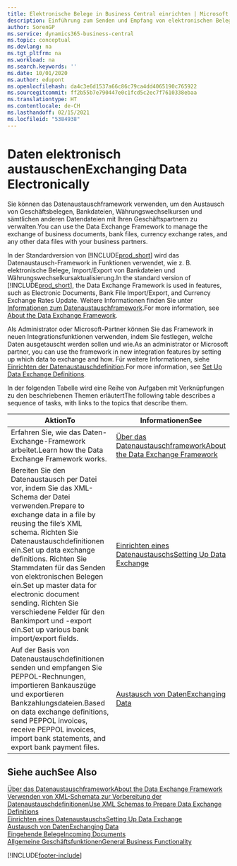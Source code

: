 ```yaml
---
title: Elektronische Belege in Business Central einrichten | Microsoft Docs
description: Einführung zum Senden und Empfang von elektronischen Belegen in Business Central.
author: SorenGP
ms.service: dynamics365-business-central
ms.topic: conceptual
ms.devlang: na
ms.tgt_pltfrm: na
ms.workload: na
ms.search.keywords: ''
ms.date: 10/01/2020
ms.author: edupont
ms.openlocfilehash: da4c3e6d1537a66c86c79ca4dd4065190c765922
ms.sourcegitcommit: ff2b55b7e790447e0c1fcd5c2ec7f7610338ebaa
ms.translationtype: HT
ms.contentlocale: de-CH
ms.lasthandoff: 02/15/2021
ms.locfileid: "5384938"
---
```

# <a name="exchanging-data-electronically"></a><span data-ttu-id="a6e0f-103">Daten elektronisch austauschen</span><span class="sxs-lookup"><span data-stu-id="a6e0f-103">Exchanging Data Electronically</span></span>
<span data-ttu-id="a6e0f-104">Sie können das Datenaustauschframework verwenden, um den Austausch von Geschäftsbelegen, Bankdateien, Währungswechselkursen und sämtlichen anderen Datendateien mit Ihren Geschäftspartnern zu verwalten.</span><span class="sxs-lookup"><span data-stu-id="a6e0f-104">You can use the Data Exchange Framework to manage the exchange of business documents, bank files, currency exchange rates, and any other data files with your business partners.</span></span>

<span data-ttu-id="a6e0f-105">In der Standardversion von [!INCLUDE[prod_short](includes/prod_short.md)] wird das Datenaustausch-Framework in Funktionen verwendet, wie z. B. elektronische Belege, Import/Export von Bankdateien und Währungswechselkursaktualisierung.</span><span class="sxs-lookup"><span data-stu-id="a6e0f-105">In the standard version of [!INCLUDE[prod_short](includes/prod_short.md)], the Data Exchange Framework is used in features, such as Electronic Documents, Bank File Import/Export, and Currency Exchange Rates Update.</span></span> <span data-ttu-id="a6e0f-106">Weitere Informationen finden Sie unter [Informationen zum Datenaustauschframework](across-about-the-data-exchange-framework.md).</span><span class="sxs-lookup"><span data-stu-id="a6e0f-106">For more information, see [About the Data Exchange Framework](across-about-the-data-exchange-framework.md).</span></span>

<span data-ttu-id="a6e0f-107">Als Administrator oder Microsoft-Partner können Sie das Framework in neuen Integrationsfunktionen verwenden, indem Sie festlegen, welche Daten ausgetauscht werden sollen und wie.</span><span class="sxs-lookup"><span data-stu-id="a6e0f-107">As an administrator or Microsoft partner, you can use the framework in new integration features by setting up which data to exchange and how.</span></span> <span data-ttu-id="a6e0f-108">Für weitere Informationen, siehe [Einrichten der Datenaustauschdefinition](across-how-to-set-up-data-exchange-definitions.md).</span><span class="sxs-lookup"><span data-stu-id="a6e0f-108">For more information, see [Set Up Data Exchange Definitions](across-how-to-set-up-data-exchange-definitions.md).</span></span>

<span data-ttu-id="a6e0f-109">In der folgenden Tabelle wird eine Reihe von Aufgaben mit Verknüpfungen zu den beschriebenen Themen erläutert</span><span class="sxs-lookup"><span data-stu-id="a6e0f-109">The following table describes a sequence of tasks, with links to the topics that describe them.</span></span>  

|<span data-ttu-id="a6e0f-110">Aktion</span><span class="sxs-lookup"><span data-stu-id="a6e0f-110">To</span></span>|<span data-ttu-id="a6e0f-111">Informationen</span><span class="sxs-lookup"><span data-stu-id="a6e0f-111">See</span></span>|  
|--------|---------|  
|<span data-ttu-id="a6e0f-112">Erfahren Sie, wie das Daten-Exchange-Framework arbeitet.</span><span class="sxs-lookup"><span data-stu-id="a6e0f-112">Learn how the Data Exchange Framework works.</span></span>|[<span data-ttu-id="a6e0f-113">Über das Datenaustauschframework</span><span class="sxs-lookup"><span data-stu-id="a6e0f-113">About the Data Exchange Framework</span></span>](across-about-the-data-exchange-framework.md)|  
|<span data-ttu-id="a6e0f-114">Bereiten Sie den Datenaustausch per Datei vor, indem Sie das XML-Schema der Datei verwenden.</span><span class="sxs-lookup"><span data-stu-id="a6e0f-114">Prepare to exchange data in a file by reusing the file’s XML schema.</span></span> <span data-ttu-id="a6e0f-115">Richten Sie Datenaustauschdefinitionen ein.</span><span class="sxs-lookup"><span data-stu-id="a6e0f-115">Set up data exchange definitions.</span></span> <span data-ttu-id="a6e0f-116">Richten Sie Stammdaten für das Senden von elektronischen Belegen ein.</span><span class="sxs-lookup"><span data-stu-id="a6e0f-116">Set up master data for electronic document sending.</span></span> <span data-ttu-id="a6e0f-117">Richten Sie verschiedene Felder für den Bankimport und -export ein.</span><span class="sxs-lookup"><span data-stu-id="a6e0f-117">Set up various bank import/export fields.</span></span>|[<span data-ttu-id="a6e0f-118">Einrichten eines Datenaustauschs</span><span class="sxs-lookup"><span data-stu-id="a6e0f-118">Setting Up Data Exchange</span></span>](across-set-up-data-exchange.md)|  
|<span data-ttu-id="a6e0f-119">Auf der Basis von Datenaustauschdefinitionen senden und empfangen Sie PEPPOL-Rechnungen, importieren Bankauszüge und exportieren Bankzahlungsdateien.</span><span class="sxs-lookup"><span data-stu-id="a6e0f-119">Based on data exchange definitions, send PEPPOL invoices, receive PEPPOL invoices, import bank statements, and export bank payment files.</span></span>|[<span data-ttu-id="a6e0f-120">Austausch von Daten</span><span class="sxs-lookup"><span data-stu-id="a6e0f-120">Exchanging Data</span></span>](across-exchange-data.md)|  

## <a name="see-also"></a><span data-ttu-id="a6e0f-121">Siehe auch</span><span class="sxs-lookup"><span data-stu-id="a6e0f-121">See Also</span></span>  
[<span data-ttu-id="a6e0f-122">Über das Datenaustauschframework</span><span class="sxs-lookup"><span data-stu-id="a6e0f-122">About the Data Exchange Framework</span></span>](across-about-the-data-exchange-framework.md)  
[<span data-ttu-id="a6e0f-123">Verwenden von XML-Schemata zur Vorbereitung der Datenaustauschdefinitionen</span><span class="sxs-lookup"><span data-stu-id="a6e0f-123">Use XML Schemas to Prepare Data Exchange Definitions</span></span>](across-how-to-use-xml-schemas-to-prepare-data-exchange-definitions.md)  
[<span data-ttu-id="a6e0f-124">Einrichten eines Datenaustauschs</span><span class="sxs-lookup"><span data-stu-id="a6e0f-124">Setting Up Data Exchange</span></span>](across-set-up-data-exchange.md)  
[<span data-ttu-id="a6e0f-125">Austausch von Daten</span><span class="sxs-lookup"><span data-stu-id="a6e0f-125">Exchanging Data</span></span>](across-exchange-data.md)  
[<span data-ttu-id="a6e0f-126">Eingehende Belege</span><span class="sxs-lookup"><span data-stu-id="a6e0f-126">Incoming Documents</span></span>](across-income-documents.md)  
[<span data-ttu-id="a6e0f-127">Allgemeine Geschäftsfunktionen</span><span class="sxs-lookup"><span data-stu-id="a6e0f-127">General Business Functionality</span></span>](ui-across-business-areas.md)


[!INCLUDE[footer-include](includes/footer-banner.md)]
